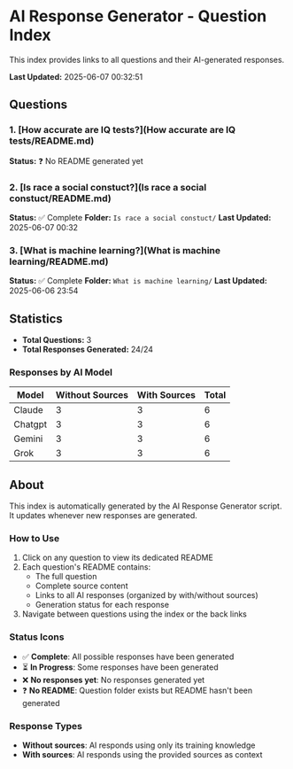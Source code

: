 # AI Response Generator - Question Index

This index provides links to all questions and their AI-generated responses.

**Last Updated:** 2025-06-07 00:32:51

## Questions

### 1. [How accurate are IQ tests?](How accurate are IQ tests/README.md)

**Status:** ❓ No README generated yet

### 2. [Is race a social constuct?](Is race a social constuct/README.md)

**Status:** ✅ Complete
**Folder:** `Is race a social constuct/`
**Last Updated:** 2025-06-07 00:32

### 3. [What is machine learning?](What is machine learning/README.md)

**Status:** ✅ Complete
**Folder:** `What is machine learning/`
**Last Updated:** 2025-06-06 23:54

## Statistics

- **Total Questions:** 3
- **Total Responses Generated:** 24/24

### Responses by AI Model

| Model | Without Sources | With Sources | Total |
|-------|----------------|--------------|-------|
| Claude | 3 | 3 | 6 |
| Chatgpt | 3 | 3 | 6 |
| Gemini | 3 | 3 | 6 |
| Grok | 3 | 3 | 6 |

## About

This index is automatically generated by the AI Response Generator script. It updates whenever new responses are generated.

### How to Use

1. Click on any question to view its dedicated README
2. Each question's README contains:
   - The full question
   - Complete source content
   - Links to all AI responses (organized by with/without sources)
   - Generation status for each response
3. Navigate between questions using the index or the back links

### Status Icons

- ✅ **Complete**: All possible responses have been generated
- ⏳ **In Progress**: Some responses have been generated
- ❌ **No responses yet**: No responses generated yet
- ❓ **No README**: Question folder exists but README hasn't been generated

### Response Types

- **Without sources**: AI responds using only its training knowledge
- **With sources**: AI responds using the provided sources as context

